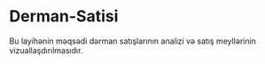 # Derman-Satisi
Bu layihənin məqsədi dərman satışlarının analizi və satış meyllərinin vizuallaşdırılmasıdır.
